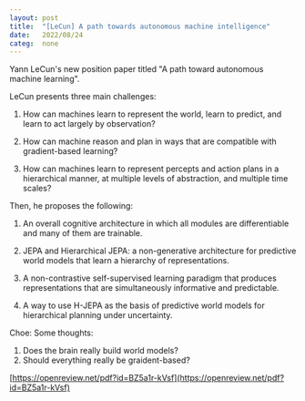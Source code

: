 ```yaml
---
layout: post
title:  "[LeCun] A path towards autonomous machine intelligence"
date:   2022/08/24
categ:  none
---
```




Yann LeCun's new position paper titled "A path toward autonomous machine learning". 



LeCun presents three main challenges:

1. How can machines learn to represent the world, learn to predict, and learn to act largely by observation?



2. How can machine reason and plan in ways that are compatible with gradient-based learning?



3. How can machines learn to represent percepts and action plans in a hierarchical manner, at multiple levels of abstraction, and multiple time scales?



Then, he proposes the following:



1. An overall cognitive architecture in which all modules are differentiable and many of them are trainable.



2. JEPA and Hierarchical JEPA: a non-generative architecture for predictive world models that learn a hierarchy of representations.



3. A non-contrastive self-supervised learning paradigm that produces representations that are simultaneously informative and predictable. 



4. A way to use H-JEPA as the basis of predictive world models for hierarchical planning under uncertainty.


Choe: Some thoughts:
1. Does the brain really build world models?
2. Should everything really be graident-based?


[https://openreview.net/pdf?id=BZ5a1r-kVsf](https://openreview.net/pdf?id=BZ5a1r-kVsf)

 

